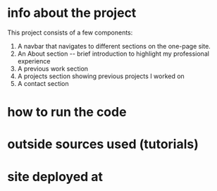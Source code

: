 info about the project
======================
This project consists of a few components:
1) A navbar that navigates to different sections on the one-page site.
2) An About section -- brief introduction to highlight my professional experience
3) A previous work section 
4) A projects section showing previous projects I worked on
5) A contact section


how to run the code 
======================


outside sources used (tutorials)
======================


site deployed at
======================


